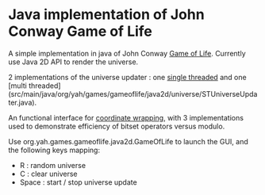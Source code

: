 # Java implementation of John Conway Game of Life

A simple implementation in java of John Conway [Game of Life](https://en.wikipedia.org/wiki/Conway%27s_Game_of_Life).
Currently use Java 2D API to render the universe.

2 implementations of the universe updater : one [single threaded](src/main/java/org/yah/games/gameoflife/java2d/universe/STUniverseUpdater.java) and one [multi threaded] (src/main/java/org/yah/games/gameoflife/java2d/universe/STUniverseUpdater.java).

An functional interface for [coordinate wrapping](org/yah/games/gameoflife/java2d/universe/coordinates), with 3 implementations used to demonstrate efficiency of bitset operators versus modulo.

Use org.yah.games.gameoflife.java2d.GameOfLife to launch the GUI, and the following keys mapping:
* R : random universe
* C : clear universe
* Space : start / stop universe update
